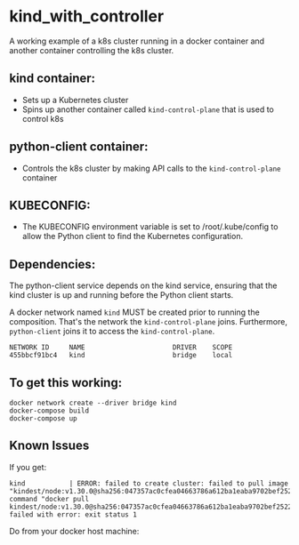 # kind_with_controller

A working example of a k8s cluster running in a docker container and another container controlling the k8s cluster.

## kind container:
- Sets up a Kubernetes cluster
- Spins up another container called `kind-control-plane` that is used to control k8s


## python-client container:
- Controls the k8s cluster by making API calls to the `kind-control-plane` container

## KUBECONFIG:
- The KUBECONFIG environment variable is set to /root/.kube/config to allow the Python client to find the Kubernetes configuration.


## Dependencies:
The python-client service depends on the kind service, ensuring that the kind cluster is up and running before the Python client starts.

A docker network named `kind` MUST be created prior to running the composition. That's the network the `kind-control-plane` joins.  Furthermore, `python-client` joins it to access the `kind-control-plane`.
```
NETWORK ID     NAME                      DRIVER    SCOPE
455bbcf91bc4   kind                      bridge    local
```


## To get this working:

```
docker network create --driver bridge kind
docker-compose build
docker-compose up
```



## Known Issues

If you get:
```
kind           | ERROR: failed to create cluster: failed to pull image "kindest/node:v1.30.0@sha256:047357ac0cfea04663786a612ba1eaba9702bef25227a794b52890dd8bcd692e": command "docker pull kindest/node:v1.30.0@sha256:047357ac0cfea04663786a612ba1eaba9702bef25227a794b52890dd8bcd692e" failed with error: exit status 1
```

Do from your docker host machine:
```
```